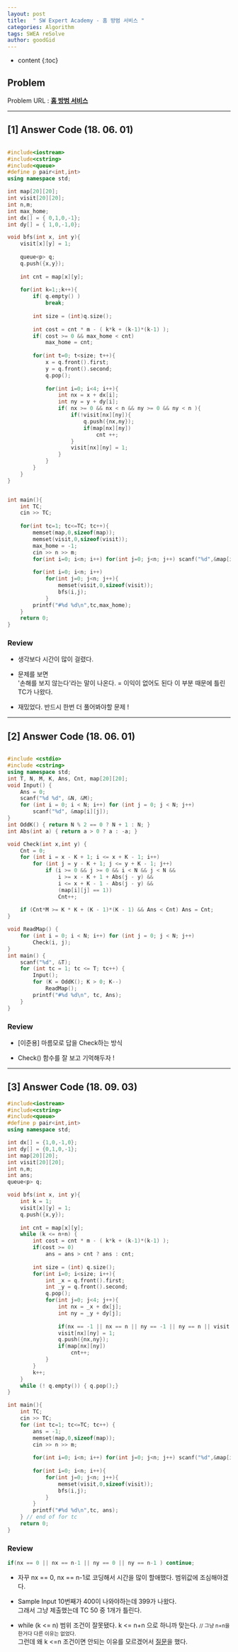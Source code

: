 ```yaml
---
layout: post
title:  " SW Expert Academy - 홈 방범 서비스 "
categories: Algorithm
tags: SWEA reSolve
author: goodGid
---
```

* content
{:toc}


## Problem 
Problem URL : **[홈 방범 서비스](https://www.swexpertacademy.com/main/code/problem/problemDetail.do?contestProbId=AV5V61LqAf8DFAWu)**







---

## [1] Answer Code (18. 06. 01)

``` cpp

#include<iostream>
#include<cstring>
#include<queue>
#define p pair<int,int>
using namespace std;

int map[20][20];
int visit[20][20];
int n,m;
int max_home;
int dx[] = { 0,1,0,-1};
int dy[] = { 1,0,-1,0};

void bfs(int x, int y){
    visit[x][y] = 1;
    
    queue<p> q;
    q.push({x,y});
    
    int cnt = map[x][y];
    
    for(int k=1;;k++){
        if( q.empty() )
            break;
        
        int size = (int)q.size();
        
        int cost = cnt * m - ( k*k + (k-1)*(k-1) );
        if( cost >= 0 && max_home < cnt)
            max_home = cnt;
        
        for(int t=0; t<size; t++){
            x = q.front().first;
            y = q.front().second;
            q.pop();
            
            for(int i=0; i<4; i++){
                int nx = x + dx[i];
                int ny = y + dy[i];
                if( nx >= 0 && nx < n && ny >= 0 && ny < n ){
                    if(!visit[nx][ny]){
                        q.push({nx,ny});
                        if(map[nx][ny])
                            cnt ++;
                    }
                    visit[nx][ny] = 1;
                }
            }
        }
    }
}


int main(){
    int TC;
    cin >> TC;
    
    for(int tc=1; tc<=TC; tc++){
        memset(map,0,sizeof(map));
        memset(visit,0,sizeof(visit));
        max_home = -1;
        cin >> n >> m;
        for(int i=0; i<n; i++) for(int j=0; j<n; j++) scanf("%d",&map[i][j]);
        
        for(int i=0; i<n; i++)
            for(int j=0; j<n; j++){
                memset(visit,0,sizeof(visit));
                bfs(i,j);
            }
        printf("#%d %d\n",tc,max_home);
    }
    return 0;
}


```

### Review

* 생각보다 시간이 많이 걸렸다.

* 문제를 보면 <br> '손해를 보지 않는다'라는 말이 나온다. = 이익이 없어도 된다 이 부분 때문에 틀린 TC가 나왔다. 

* 재밌었다. 반드시 한번 더 풀어봐야할 문제 ! 

---

## [2] Answer Code (18. 06. 01)

``` cpp

#include <cstdio>
#include <cstring>
using namespace std;
int T, N, M, K, Ans, Cnt, map[20][20];
void Input() {
    Ans = 0;
    scanf("%d %d", &N, &M);
    for (int i = 0; i < N; i++) for (int j = 0; j < N; j++)
        scanf("%d", &map[i][j]);
}
int OddK() { return N % 2 == 0 ? N + 1 : N; }
int Abs(int a) { return a > 0 ? a : -a; }

void Check(int x,int y) {
    Cnt = 0;
    for (int i = x - K + 1; i <= x + K - 1; i++)
        for (int j = y - K + 1; j <= y + K - 1; j++)
            if (i >= 0 && j >= 0 && i < N && j < N &&
                i >= x - K + 1 + Abs(j - y) &&
                i <= x + K - 1 - Abs(j - y) &&
                (map[i][j] == 1))
                Cnt++;
    
    if (Cnt*M >= K * K + (K - 1)*(K - 1) && Ans < Cnt) Ans = Cnt;
}

void ReadMap() {
    for (int i = 0; i < N; i++) for (int j = 0; j < N; j++)
        Check(i, j);
}
int main() {
    scanf("%d", &T);
    for (int tc = 1; tc <= T; tc++) {
        Input();
        for (K = OddK(); K > 0; K--)
            ReadMap();
        printf("#%d %d\n", tc, Ans);
    }
}

```

### Review

* [이준용] 마름모로 답을 Check하는 방식

* Check() 함수를 잘 보고 기억해두자 ! 


---

## [3] Answer Code (18. 09. 03)


``` cpp
#include<iostream>
#include<cstring>
#include<queue>
#define p pair<int,int>
using namespace std;

int dx[] = {1,0,-1,0};
int dy[] = {0,1,0,-1};
int map[20][20];
int visit[20][20];
int n,m;
int ans;
queue<p> q;

void bfs(int x, int y){
    int k = 1;
    visit[x][y] = 1;
    q.push({x,y});
    
    int cnt = map[x][y];
    while (k <= n+n) {
        int cost = cnt * m - ( k*k + (k-1)*(k-1) );
        if(cost >= 0)
            ans = ans > cnt ? ans : cnt;
        
        int size = (int) q.size();
        for(int i=0; i<size; i++){
            int _x = q.front().first;
            int _y = q.front().second;
            q.pop();
            for(int j=0; j<4; j++){
                int nx = _x + dx[j];
                int ny = _y + dy[j];
                
                if(nx == -1 || nx == n || ny == -1 || ny == n || visit[nx][ny]) continue;
                visit[nx][ny] = 1;
                q.push({nx,ny});
                if(map[nx][ny])
                    cnt++;
            }
        }
        k++;
    }
    while (! q.empty()) { q.pop();}
}

int main(){
    int TC;
    cin >> TC;
    for (int tc=1; tc<=TC; tc++) {
        ans = -1;
        memset(map,0,sizeof(map));
        cin >> n >> m;
        
        for(int i=0; i<n; i++) for(int j=0; j<n; j++) scanf("%d",&map[i][j]);
        
        for(int i=0; i<n; i++){
            for(int j=0; j<n; j++){
                memset(visit,0,sizeof(visit));
                bfs(i,j);
            }
        }
        printf("#%d %d\n",tc, ans);
    } // end of for tc
    return 0;
}

```

### Review

``` cpp
if(nx == 0 || nx == n-1 || ny == 0 || ny == n-1 ) continue; 
```
* 자꾸 nx == 0, nx == n-1로 코딩해서 시간을 많이 할애했다. 범위값에 조심해야겠다.

* Sample Input 10번째가 400이 나와야하는데 399가 나왔다. <br> 그래서 그냥 제출했는데 TC 50 중 1개가 틀린다.

* while (k <= n) 범위 조건이 잘못됐다. k <= n+n 으로 하니까 맞는다. <small> // 그냥 n+n을 한거다 다른 이유는 없었다.</small><br> 그런데 왜 k <=n 조건이면 안되는 이유를 모르겠어서 [질문](https://www.swexpertacademy.com/main/talk/solvingTalk/boardCommuView.do)을 했다.


